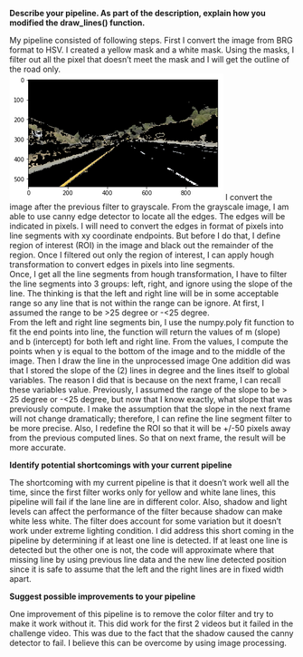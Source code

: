 **Describe your pipeline. As part of the description, explain how you modified the draw_lines() function.**

My pipeline consisted of following steps. First I convert the image from BRG format to HSV.  I created a yellow mask and a white mask.  Using the masks, I filter out all the pixel that doesn’t meet the mask and I will get the outline of the road only.  
![alt text](https://github.com/Tak-Au/Finding-Lane-Lines-on-the-Road/blob/master/test_images_output/color%20filter.png "filtered image")
I convert the image after the previous filter to grayscale.  From the grayscale image, I am able to use canny edge detector to locate all the edges.  The edges will be indicated in pixels.  I will need to convert the edges in format of pixels into line segments with xy coordinate endpoints.  But before I do that, I define region of interest (ROI) in the image and black out the remainder of the region.  Once I filtered out only the region of interest, I can apply hough transformation to convert edges in pixels into line segments.  
Once, I get all the line segments from hough transformation, I have to filter the line segments into 3 groups: left, right, and ignore using the slope of the line.  The thinking is that the left and right line will be in some acceptable range so any line that is not within the range can be ignore.  At first, I assumed the range to be >25 degree or -<25 degree.  
From the left and right line segments bin, I use the numpy.poly fit function to fit the end points into line, the function will return the values of m (slope) and b (intercept) for both left and right line.  From the values, I compute the points when y is equal to the bottom of the image and to the middle of the image.  Then I draw the line in the unprocessed image 
One addition did was that I stored the slope of the (2) lines in degree and the lines itself to global variables.  The reason I did that is because on the next frame, I can recall these variables value.  Previously, I assumed the range of the slope to be > 25 degree or -<25 degree, but now that I know exactly, what slope that was previously compute. I make the assumption that the slope in the next frame will not change dramatically; therefore, I can refine the line segment filter to be more precise.
Also, I redefine the ROI so that it will be +/-50 pixels away from the previous computed lines.  So that on next frame, the result will be more accurate.  

**Identify potential shortcomings with your current pipeline**

The shortcoming with my current pipeline is that it doesn’t work well all the time, since the first filter works only for yellow and white lane lines, this pipeline will fail if the lane line are in different color.  Also, shadow and light levels can affect the performance of the filter because shadow can make white less white.  The filter does account for some variation but it doesn’t work under extreme lighting condition.  I did address this short coming in the pipeline by determining if at least one line is detected.  If at least one line is detected but the other one is not, the code will approximate where that missing line by using previous line data and the new line detected position since it is safe to assume that the left and the right lines are in fixed width apart.    

**Suggest possible improvements to your pipeline**

One improvement of this pipeline is to remove the color filter and try to make it work without it.  This did work for the first 2 videos but it failed in the challenge video.  This was due to the fact that the shadow caused the canny detector to fail.  I believe this can be overcome by using image processing. 

